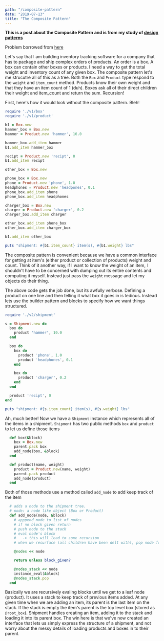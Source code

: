 ```yaml
---
path: "/composite-pattern"
date: "2019-07-13"
title: "The Composite Pattern"
---
```


**This is a post about the Composite Pattern and is from my study of [design patterns](https://github.com/jstoebel/design_patterns)**

Problem borrowed from [here](https://refactoring.guru/design-patterns/composite)

Let's say that I am building inventory tracking software for a company that has to package and ship complex orders of products. An order is a box. A box can contain other boxes or products. I need a way to get the total weight and inventory count of any given box. The composite pattern let's me strucutre all of this as a tree. Both the `Box` and `Product` type respond to the `weight` and `item_count` method. Products know their own weight and that they have an item count of 1 (duh). Boxes ask all of their direct children their weight and item_count and return the sum. Recursion!

First, here's how it would look without the composite pattern. Bleh!

```ruby
require './v1/box'
require './v1/product'

b1 = Box.new
hammer_box = Box.new
hammer = Product.new 'hammer', 10.0

hammer_box.add_item hammer
b1.add_item hammer_box

recipt = Product.new 'recipt', 0
b1.add_item recipt

other_box = Box.new

phone_box = Box.new
phone = Product.new 'phone', 1.0
headphones = Product.new 'headpones', 0.1
phone_box.add_item phone
phone_box.add_item headphones

charger_box = Box.new
charger = Product.new 'charger', 0.2
charger_box.add_item charger

other_box.add_item phone_box
other_box.add_item charger_box

b1.add_item other_box

puts "shipment: #{b1.item_count} item(s), #{b1.weight} lbs"
```

The composite pattern is convenient because we have a common interface for getting at item's (either product or collection of products) weight and count. Think of it another way, if I want to know the weight of an item, I shouldn't have to be concerned with dumping out its entire contents and computing it myself. Instead just pass the `weight` message and let my objects do their thing.

The above code gets the job done, but its awfully verbose. Defining a product on one line and then telling it what box it goes in is tedious. Instead lets use the builder pattern and blocks to specify how we want things structured.

```ruby
require './v2/shipment'

s = Shipment.new do
  box do
    product 'hammer', 10.0
  end

  box do
    box do
      product 'phone', 1.0
      product 'headphones', 0.1
    end

    box do
      product 'charger', 0.2
    end
  end

  product 'recipt', 0
end

puts "shipment: #{s.item_count} item(s), #{s.weight} lbs"
```

Ah, much better! Now we have a `Shipment` instance which represents all of the items in a shipment. `Shipment` has two public methods `box` and `product` to let us define those items

```ruby
  def box(&block)
    box = Box.new
    parent.pack box
    add_node(box, &block)
  end

  def product(name, weight)
    product = Product.new(name, weight)
    parent.pack product
    add_node(product)
  end
```

Both of those methods use a method called `add_node` to add keep track of the item

```ruby
  # adds a node to the shipment tree.
  # node: a node like object (Box or Product)
  def add_node(node, &block)
    # apppend node to list of nodes
    # if no block given return
    # push node to the stack
    # eval node's block
    #   -> this will lead to some recursion
    # when we resurface (all children have been delt with), pop node from the stack

    @nodes << node

    return unless block_given?

    @nodes_stack << node
    instance_eval(&block)
    @nodes_stack.pop
  end
```

Basically we are recursively evaling blocks until we get to a leaf node (product). It uses a stack to keep track of previous items added. At any given time when we are adding an item, its parent is the last item on the stack. If the stack is empty the item's parent is the top level box (stored as `@root_box`). Shipment handles creating an item, adding it to the stack and loading it into its parent box. The win here is that we've now created an interface that lets us simply express the structure of a shipment, and not worry about the messy details of loading products and boxes in to their parent.